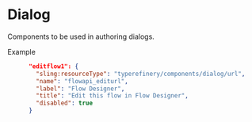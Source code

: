 # Dialog

Components to be used in authoring dialogs.

Example

```json
      "editflow1": {
        "sling:resourceType": "typerefinery/components/dialog/url",
        "name": "flowapi_editurl",
        "label": "Flow Designer",
        "title": "Edit this flow in Flow Designer",
        "disabled": true
      }
```